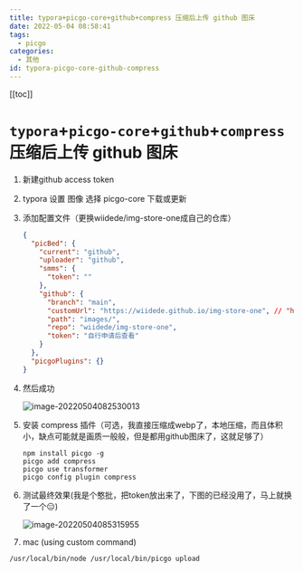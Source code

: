 ```yaml
---
title: typora+picgo-core+github+compress 压缩后上传 github 图床
date: 2022-05-04 08:58:41
tags:
  - picgo
categories:
  - 其他
id: typora-picgo-core-github-compress
---
```


[[toc]]

# `typora`+`picgo-core`+`github`+`compress` 压缩后上传 github 图床

1. 新建github access token

2. typora 设置 图像 选择 picgo-core 下载或更新

3. 添加配置文件（更换wiidede/img-store-one成自己的仓库）

   ```json
   {
     "picBed": {
       "current": "github",
       "uploader": "github",
       "smms": {
         "token": ""
       },
       "github": {
         "branch": "main",
         "customUrl": "https://wiidede.github.io/img-store-one", // "https://raw.githubusercontent.com/wiidede/img-store-one/master"
         "path": "images/",
         "repo": "wiidede/img-store-one",
         "token": "自行申请后查看"
       }
     },
     "picgoPlugins": {}
   }
   ```

4. 然后成功

   ![image-20220504082530013](https://wiidede.github.io/img-store-one/images/image-20220504082530013.png)

5. 安装 compress 插件（可选，我直接压缩成webp了，本地压缩，而且体积小，缺点可能就是画质一般般，但是都用github图床了，这就足够了）

   ```shell
   npm install picgo -g
   picgo add compress
   picgo use transformer
   picgo config plugin compress
   ```

6. 测试最终效果(我是个憨批，把token放出来了，下图的已经没用了，马上就换了一个😑)

   ![image-20220504085315955](https://wiidede.github.io/img-store-one/images/image-20220504085315955.webp)

7. mac (using custom command)

```bash
/usr/local/bin/node /usr/local/bin/picgo upload
```
